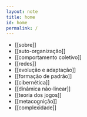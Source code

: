 ```yaml
---
layout: note
title: home
id: home
permalink: /
---
```


- [[sobre]]
- [[auto-organização]]
- [[comportamento coletivo]]
- [[redes]]
- [[evolução e adaptação]]
- [[formação de padrão]]
- [[cibernética]]
- [[dinâmica não-linear]]
- [[teoria dos jogos]]
- [[metacognição]]
- [[complexidade]]